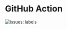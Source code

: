 # GitHub Action

[![issues: labels](https://github.com/mhf-ir/github-actions/actions/workflows/issues-labels.yml/badge.svg)](https://github.com/mhf-ir/github-actions/actions/workflows/issues-labels.yml)